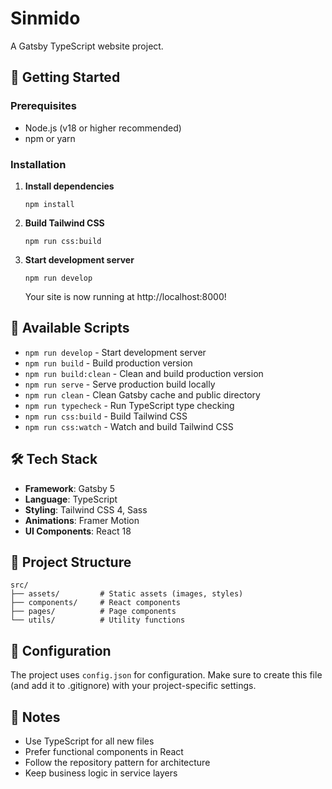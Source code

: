 # Sinmido

A Gatsby TypeScript website project.

## 🚀 Getting Started

### Prerequisites

- Node.js (v18 or higher recommended)
- npm or yarn

### Installation

1. **Install dependencies**

   ```shell
   npm install
   ```

2. **Build Tailwind CSS**

   ```shell
   npm run css:build
   ```

3. **Start development server**

   ```shell
   npm run develop
   ```

   Your site is now running at http://localhost:8000!

## 📜 Available Scripts

- `npm run develop` - Start development server
- `npm run build` - Build production version
- `npm run build:clean` - Clean and build production version
- `npm run serve` - Serve production build locally
- `npm run clean` - Clean Gatsby cache and public directory
- `npm run typecheck` - Run TypeScript type checking
- `npm run css:build` - Build Tailwind CSS
- `npm run css:watch` - Watch and build Tailwind CSS

## 🛠️ Tech Stack

- **Framework**: Gatsby 5
- **Language**: TypeScript
- **Styling**: Tailwind CSS 4, Sass
- **Animations**: Framer Motion
- **UI Components**: React 18

## 📁 Project Structure

```
src/
├── assets/         # Static assets (images, styles)
├── components/     # React components
├── pages/          # Page components
└── utils/          # Utility functions
```

## 🔧 Configuration

The project uses `config.json` for configuration. Make sure to create this file (and add it to .gitignore) with your project-specific settings.

## 📝 Notes

- Use TypeScript for all new files
- Prefer functional components in React
- Follow the repository pattern for architecture
- Keep business logic in service layers
